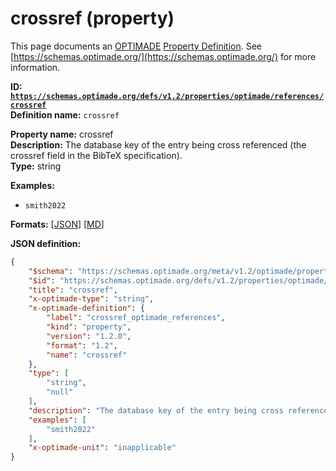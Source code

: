 # crossref (property)

This page documents an [OPTIMADE](https://www.optimade.org/) [Property Definition](https://schemas.optimade.org/#definitions). See [https://schemas.optimade.org/](https://schemas.optimade.org/) for more information.

**ID: [`https://schemas.optimade.org/defs/v1.2/properties/optimade/references/crossref`](https://schemas.optimade.org/defs/v1.2/properties/optimade/references/crossref.md)**  
**Definition name:** `crossref`

**Property name:** crossref  
**Description:** The database key of the entry being cross referenced (the crossref field in the BibTeX specification).  
**Type:** string  



**Examples:**

- `smith2022`

**Formats:** [[JSON](crossref.json)] [[MD](crossref.md)]

**JSON definition:**

``` json
{
    "$schema": "https://schemas.optimade.org/meta/v1.2/optimade/property_definition.md",
    "$id": "https://schemas.optimade.org/defs/v1.2/properties/optimade/references/crossref",
    "title": "crossref",
    "x-optimade-type": "string",
    "x-optimade-definition": {
        "label": "crossref_optimade_references",
        "kind": "property",
        "version": "1.2.0",
        "format": "1.2",
        "name": "crossref"
    },
    "type": [
        "string",
        "null"
    ],
    "description": "The database key of the entry being cross referenced (the crossref field in the BibTeX specification).",
    "examples": [
        "smith2022"
    ],
    "x-optimade-unit": "inapplicable"
}
```